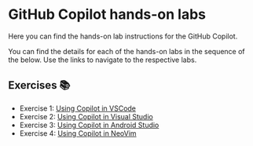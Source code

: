 # GitHub Copilot hands-on labs


Here you can find the hands-on lab instructions for the GitHub Copilot.

You can find the details for each of the hands-on labs in the sequence of the below. Use the links to navigate to the respective labs.

## Exercises 📚

- Exercise 1: [Using Copilot in VSCode](/labs/2-VsCode.md)
- Exercise 2: [Using Copilot in Visual Studio](/labs/3-Visual_studio.md)
- Exercise 3: [Using Copilot in Android Studio](/labs/4-Android_Studio.md)
- Exercise 4: [Using Copilot in NeoVim](/labs/5-neovim.md)
